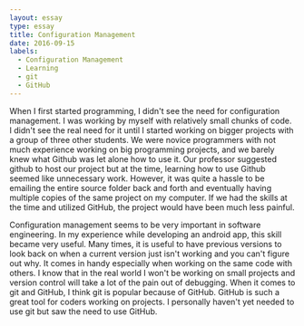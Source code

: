 ```yaml
---
layout: essay
type: essay
title: Configuration Management
date: 2016-09-15
labels:
  - Configuration Management
  - Learning
  - git
  - GitHub
---
```


When I first started programming, I didn't see the need for configuration management. I was working by myself with relatively small chunks of code. I didn't see the real need for it until I started working on bigger projects with a group of three other students. We were novice programmers with not much experience working on big programming projects, and we barely knew what Github was let alone how to use it. Our professor suggested github to host our project but at the time, learning how to use Github seemed like unnecessary work. However, it was quite a hassle to be emailing the entire source folder back and forth and eventually having multiple copies of the same project on my computer. If we had the skills at the time and utilized GitHub, the project would have been much less painful. 

Configuration management seems to be very important in software engineering. In my experience while developing an android app, this skill became very useful. Many times, it is useful to have previous versions to look back on when a current version just isn't working and you can't figure out why. It comes in handy especially when working on the same code with others. I know that in the real world I won't be working on small projects and version control will take a lot of the pain out of debugging.
When it comes to git and GitHub, I think git is popular because of GitHub. GitHub is such a great tool for coders working on projects. I personally haven't yet needed to use git but saw the need to use GitHub.


